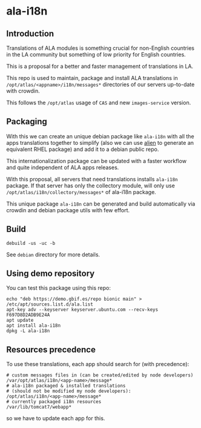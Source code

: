 # ala-i18n

## Introduction

Translations of ALA modules is something crucial for non-English countries in the LA community but something of low priority for English countries.

This is a proposal for a better and faster management of translations in LA.

This repo is used to maintain, package and install ALA translations in `/opt/atlas/<appname>/i18n/messages*` directories of our servers up-to-date with crowdin.

This follows the `/opt/atlas` usage of `CAS` and new `images-service` version.

## Packaging

With this we can create an unique debian package like `ala-i18n` with all the apps translations together to simplify (also we can use [alien](https://wiki.debian.org/Alien) to generate an equivalent RHEL package) and add it to a debian public repo.

This internationalization package can be updated with a faster workflow and quite independent of ALA apps releases.

With this proposal, all servers that need translations installs `ala-i18n` package. If that server has only the collectory module, will only use `/opt/atlas/i18n/collectory/messages*` of ala-i18n package.

This unique package `ala-i18n` can be generated and build automatically via crowdin and debian package utils with few effort.

## Build

```
debuild -us -uc -b
```

See `debian` directory for more details.


## Using demo repository

You can test this package using this repo:

```
echo "deb https://demo.gbif.es/repo bionic main" > /etc/apt/sources.list.d/ala.list
apt-key adv --keyserver keyserver.ubuntu.com --recv-keys F697D8D2ADB9E24A
apt update
apt install ala-i18n
dpkg -L ala-i18n
```

## Resources precedence

To use these translations, each app should search for (with precedence):

```
# custom messages files in (can be created/edited by node developers)
/var/opt/atlas/i18n/<app-name>/message*
# ala-i18n packaged & installed translations
# (should not be modified my node developers):
/opt/atlas/i18n/<app-name>/message*
# currently packaged i18n resources
/var/lib/tomcat7/webapp*
```

so we have to update each app for this.
